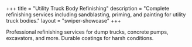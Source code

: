 +++
title = "Utility Truck Body Refinishing"
description = "Complete refinishing services including sandblasting, priming, and painting for utility truck bodies."
layout = "swiper-showcase"
+++

Professional refinishing services for dump trucks, concrete pumps, excavators, and more. Durable coatings for harsh conditions.
